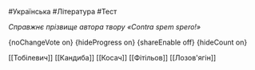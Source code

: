 #Українська #Література #Тест

*Справжнє прізвище автора твору «Contra spem spero!»*

{noChangeVote on}
{hideProgress on}
{shareEnable off}
{hideCount on}

[[Тобілевич]]
[[Кандиба]]
[[Косач]]
[[Фітільов]]
[[Лозов'ягін]]
